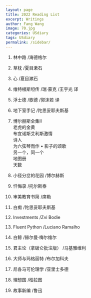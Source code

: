 ```yaml
---
layout: page
title: 2022 Reading List
excerpt: Writings
author: Fang Wang
image: 70.jpg
categories: USdiary
tags: USdiary
permalink: /sidebar/
---
```


1. 林中路 /海德格尔
2. 草枕 /夏目漱石
3. 心 /夏目漱石
4. 维特根斯坦传 /瑞·蒙克 /王宇光 译
5. 浮士德 /歌德 /郭沫若 译
6. 地下室手记 /陀思妥耶夫斯基

7. 博尔赫斯全集II    
   老虎的金黄     
   布宜诺斯艾利斯激情     
   诗人    
   为六弦琴而作 • 影子的颂歌    
   另一个，同一个      
   地图册     
   天数     
   
8. 小径分岔的花园 /博尔赫斯
9. 忏悔录 /托尔斯泰
10. 审美教育书简 /席勒
11. 白痴 /陀思妥耶夫斯基
12. Investments /Zvi Bodie
13. Fluent Python /Luciano Ramalho
14. 白鲸 /赫尔曼·梅尔维尔
15. 君主论（拿破仑批注版） /马基雅维利
16. 大师与玛格丽特 /布尔加科夫
17. 尼各马可伦理学 /亚里士多德
18. 理想国 /柏拉图
19. 故事新编 /鲁迅

